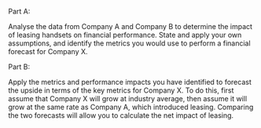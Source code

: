 Part A:

Analyse the data from Company A and Company B to determine the impact of leasing handsets on financial performance. State and apply your own assumptions, and identify the metrics you would use to perform a financial forecast for Company X.

Part B:

Apply the metrics and performance impacts you have identified to forecast the upside in terms of the key metrics for Company X. To do this, first assume that Company X will grow at industry average, then assume it will grow at the same rate as Company A, which introduced leasing. Comparing the two forecasts will allow you to calculate the net impact of leasing.

